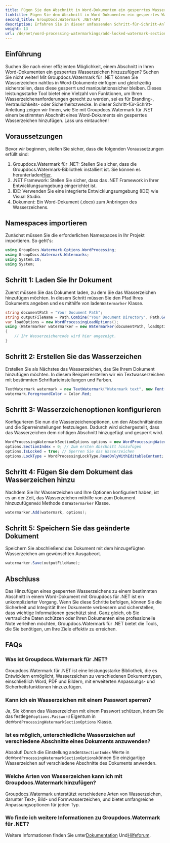 ```yaml
---
title: Fügen Sie dem Abschnitt in Word-Dokumenten ein gesperrtes Wasserzeichen hinzu
linktitle: Fügen Sie dem Abschnitt in Word-Dokumenten ein gesperrtes Wasserzeichen hinzu
second_title: GroupDocs.Watermark .NET-API
description: Erfahren Sie in dieser umfassenden Schritt-für-Schritt-Anleitung, wie Sie mit Groupdocs für .NET einem bestimmten Abschnitt in Word-Dokumenten ein gesperrtes Wasserzeichen hinzufügen.
weight: 13
url: /de/net/word-processing-watermarkings/add-locked-watermark-section-word-docs/
---
```

## Einführung
Suchen Sie nach einer effizienten Möglichkeit, einem Abschnitt in Ihren Word-Dokumenten ein gesperrtes Wasserzeichen hinzuzufügen? Suchen Sie nicht weiter! Mit Groupdocs.Watermark für .NET können Sie Wasserzeichen nahtlos in Word-Dokumente einfügen und gleichzeitig sicherstellen, dass diese gesperrt und manipulationssicher bleiben. Dieses leistungsstarke Tool bietet eine Vielzahl von Funktionen, um Ihren Wasserzeichenanforderungen gerecht zu werden, sei es für Branding-, Vertraulichkeits- oder Sicherheitszwecke. In dieser Schritt-für-Schritt-Anleitung zeigen wir Ihnen, wie Sie mit Groupdocs.Watermark für .NET einem bestimmten Abschnitt eines Word-Dokuments ein gesperrtes Wasserzeichen hinzufügen. Lass uns eintauchen!
## Voraussetzungen
Bevor wir beginnen, stellen Sie sicher, dass die folgenden Voraussetzungen erfüllt sind:
1.  Groupdocs.Watermark für .NET: Stellen Sie sicher, dass die Groupdocs.Watermark-Bibliothek installiert ist. Sie können es herunterladen[Hier](https://releases.groupdocs.com/Watermark/net/).
2. .NET Framework: Stellen Sie sicher, dass das .NET Framework in Ihrer Entwicklungsumgebung eingerichtet ist.
3. IDE: Verwenden Sie eine integrierte Entwicklungsumgebung (IDE) wie Visual Studio.
4. Dokument: Ein Word-Dokument (.docx) zum Anbringen des Wasserzeichens.
## Namespaces importieren
Zunächst müssen Sie die erforderlichen Namespaces in Ihr Projekt importieren. So geht's:
```csharp
using GroupDocs.Watermark.Options.WordProcessing;
using GroupDocs.Watermark.Watermarks;
using System.IO;
using System;
```
## Schritt 1: Laden Sie Ihr Dokument
 Zuerst müssen Sie das Dokument laden, zu dem Sie das Wasserzeichen hinzufügen möchten. In diesem Schritt müssen Sie den Pfad Ihres Dokuments angeben und es mithilfe von laden`Watermarker` Klasse.
```csharp
string documentPath = "Your Document Path";
string outputFileName = Path.Combine("Your Document Directory", Path.GetFileName(documentPath));
var loadOptions = new WordProcessingLoadOptions();
using (Watermarker watermarker = new Watermarker(documentPath, loadOptions))
{
    // Ihr Wasserzeichencode wird hier angezeigt.
}
```
## Schritt 2: Erstellen Sie das Wasserzeichen
Erstellen Sie als Nächstes das Wasserzeichen, das Sie Ihrem Dokument hinzufügen möchten. In diesem Beispiel erstellen wir ein Textwasserzeichen mit bestimmten Schriftarteinstellungen und Farben.
```csharp
TextWatermark watermark = new TextWatermark("Watermark text", new Font("Arial", 19));
watermark.ForegroundColor = Color.Red;
```
## Schritt 3: Wasserzeichenoptionen konfigurieren
Konfigurieren Sie nun die Wasserzeichenoptionen, um den Abschnittsindex und die Sperreinstellungen festzulegen. Dadurch wird sichergestellt, dass das Wasserzeichen dem richtigen Abschnitt hinzugefügt und gesperrt wird.
```csharp
WordProcessingWatermarkSectionOptions options = new WordProcessingWatermarkSectionOptions();
options.SectionIndex = 0; // Zum ersten Abschnitt hinzufügen
options.IsLocked = true; // Sperren Sie das Wasserzeichen
options.LockType = WordProcessingLockType.ReadOnlyWithEditableContent; // Schloss Typ
```
## Schritt 4: Fügen Sie dem Dokument das Wasserzeichen hinzu
 Nachdem Sie Ihr Wasserzeichen und Ihre Optionen konfiguriert haben, ist es an der Zeit, das Wasserzeichen mithilfe von zum Dokument hinzuzufügen`Add` Methode der`Watermarker` Klasse.
```csharp
watermarker.Add(watermark, options);
```
## Schritt 5: Speichern Sie das geänderte Dokument
Speichern Sie abschließend das Dokument mit dem hinzugefügten Wasserzeichen am gewünschten Ausgabeort.
```csharp
watermarker.Save(outputFileName);
```
## Abschluss
Das Hinzufügen eines gesperrten Wasserzeichens zu einem bestimmten Abschnitt in einem Word-Dokument mit Groupdocs für .NET ist ein unkomplizierter Vorgang. Wenn Sie diese Schritte befolgen, können Sie die Sicherheit und Integrität Ihrer Dokumente verbessern und sicherstellen, dass wichtige Informationen geschützt sind. Ganz gleich, ob Sie vertrauliche Daten schützen oder Ihren Dokumenten eine professionelle Note verleihen möchten, Groupdocs.Watermark für .NET bietet die Tools, die Sie benötigen, um Ihre Ziele effektiv zu erreichen.
## FAQs
### Was ist Groupdocs.Watermark für .NET?
Groupdocs.Watermark für .NET ist eine leistungsstarke Bibliothek, die es Entwicklern ermöglicht, Wasserzeichen zu verschiedenen Dokumenttypen, einschließlich Word, PDF und Bildern, mit erweiterten Anpassungs- und Sicherheitsfunktionen hinzuzufügen.
### Kann ich ein Wasserzeichen mit einem Passwort sperren?
 Ja, Sie können das Wasserzeichen mit einem Passwort schützen, indem Sie das festlegen`options.Password` Eigentum in der`WordProcessingWatermarkSectionOptions` Klasse.
### Ist es möglich, unterschiedliche Wasserzeichen auf verschiedene Abschnitte eines Dokuments anzuwenden?
 Absolut! Durch die Einstellung anders`SectionIndex` Werte in der`WordProcessingWatermarkSectionOptions`können Sie einzigartige Wasserzeichen auf verschiedene Abschnitte des Dokuments anwenden.
### Welche Arten von Wasserzeichen kann ich mit Groupdocs.Watermark hinzufügen?
Groupdocs.Watermark unterstützt verschiedene Arten von Wasserzeichen, darunter Text-, Bild- und Formwasserzeichen, und bietet umfangreiche Anpassungsoptionen für jeden Typ.
### Wo finde ich weitere Informationen zu Groupdocs.Watermark für .NET?
 Weitere Informationen finden Sie unter[Dokumentation](https://tutorials.groupdocs.com/Watermark/net/) Und[Hilfeforum](https://forum.groupdocs.com/c/watermark/19).
